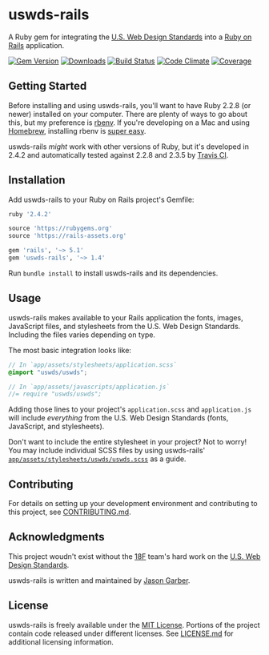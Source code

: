 # uswds-rails

A Ruby gem for integrating the [U.S. Web Design Standards](https://github.com/18F/web-design-standards) into a [Ruby on Rails](http://rubyonrails.org) application.

[![Gem Version](https://img.shields.io/gem/v/uswds-rails.svg?label=gem%20version)](https://rubygems.org/gems/uswds-rails)
[![Downloads](https://img.shields.io/gem/dt/uswds-rails.svg)](https://rubygems.org/gems/uswds-rails)
[![Build Status](https://img.shields.io/travis/jgarber623/uswds-rails/master.svg?label=build%20status)](https://travis-ci.org/jgarber623/uswds-rails)
[![Code Climate](https://img.shields.io/codeclimate/github/jgarber623/uswds-rails.svg)](https://codeclimate.com/github/jgarber623/uswds-rails)
[![Coverage](https://img.shields.io/codeclimate/coverage/github/jgarber623/uswds-rails.svg)](https://codeclimate.com/github/jgarber623/uswds-rails/coverage)

## Getting Started

Before installing and using uswds-rails, you'll want to have Ruby 2.2.8 (or newer) installed on your computer. There are plenty of ways to go about this, but my preference is [rbenv](https://github.com/sstephenson/rbenv). If you're developing on a Mac and using [Homebrew](http://brew.sh/), installing rbenv is [super easy](https://github.com/sstephenson/rbenv#homebrew-on-mac-os-x).

uswds-rails _might_ work with other versions of Ruby, but it's developed in 2.4.2 and automatically tested against 2.2.8 and 2.3.5 by [Travis CI](https://travis-ci.org/jgarber623/uswds-rails).

## Installation

Add uswds-rails to your Ruby on Rails project's Gemfile:

```rb
ruby '2.4.2'

source 'https://rubygems.org'
source 'https://rails-assets.org'

gem 'rails', '~> 5.1'
gem 'uswds-rails', '~> 1.4'
```

Run `bundle install` to install uswds-rails and its dependencies.

## Usage

uswds-rails makes available to your Rails application the fonts, images, JavaScript files, and stylesheets from the U.S. Web Design Standards. Including the files varies depending on type.

The most basic integration looks like:

```scss
// In `app/assets/stylesheets/application.scss`
@import "uswds/uswds";
```

```js
// In `app/assets/javascripts/application.js`
//= require "uswds/uswds";
```

Adding those lines to your project's `application.scss` and `application.js` will include _everything_ from the U.S. Web Design Standards (fonts, JavaScript, and stylesheets).

Don't want to include the entire stylesheet in your project? Not to worry! You may include individual SCSS files by using uswds-rails' [`app/assets/stylesheets/uswds/uswds.scss`](https://github.com/jgarber623/uswds-rails/blob/master/app/assets/stylesheets/uswds/uswds.scss) as a guide.

## Contributing

For details on setting up your development environment and contributing to this project, see [CONTRIBUTING.md](https://github.com/jgarber623/uswds-rails/blob/master/CONTRIBUTING.md).

## Acknowledgments

This project woudn't exist without the [18F](https://github.com/18F) team's hard work on the [U.S. Web Design Standards](https://github.com/18F/web-design-standards).

uswds-rails is written and maintained by [Jason Garber](https://github.com/jgarber623).

## License

uswds-rails is freely available under the [MIT License](https://opensource.org/licenses/MIT). Portions of the project contain code released under different licenses. See [LICENSE.md](https://github.com/jgarber623/uswds-rails/blob/master/LICENSE.md) for additional licensing information.

